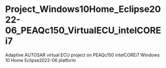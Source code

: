 # Project_Windows10Home_Eclipse2022-06_PEAQc150_VirtualECU_intelCOREi7
Adaptive AUTOSAR virtual ECU project on PEAQc150 intelCOREi7 Windows 10 Home Eclipse2022-06 platform
